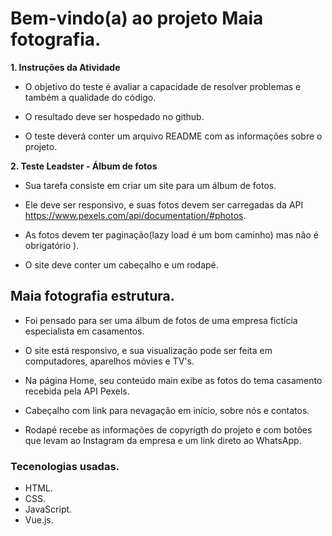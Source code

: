 # Bem-vindo(a) ao projeto Maia fotografia.

**1. Instruções da Atividade**

- O objetivo do teste é avaliar a capacidade de resolver problemas e também a qualidade do código.

- O resultado deve ser hospedado no github.

- O teste deverá conter um arquivo README com as informações sobre o projeto.

**2. Teste Leadster - Álbum de fotos**

- Sua tarefa consiste em criar um site para um álbum de fotos.

- Ele deve ser responsivo, e suas fotos devem ser carregadas da API https://www.pexels.com/api/documentation/#photos.

- As fotos devem ter paginação(lazy load é um bom caminho) mas não é obrigatório ).

- O site deve conter um cabeçalho e um rodapé.

## Maia fotografia estrutura.

- Foi pensado para ser uma álbum de fotos de uma empresa fictícia especialista em casamentos.

- O site está responsivo, e sua visualização pode ser feita em computadores, aparelhos móvies e TV's.

- Na página Home, seu conteúdo main exibe as fotos do tema casamento recebida pela API Pexels.

- Cabeçalho com link para nevagação em início, sobre nós e contatos.

- Rodapé recebe as informações de copyrigth do projeto e com botões que levam ao Instagram da empresa e um link direto ao WhatsApp.

### Tecenologias usadas.

- HTML.
- CSS.
- JavaScript.
- Vue.js.
